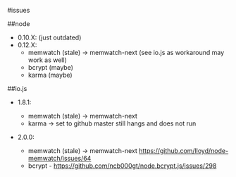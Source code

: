 #issues

##node

- 0.10.X: (just outdated)
- 0.12.X:
  - memwatch (stale) -> memwatch-next (see io.js as workaround may work as well)
  - bcrypt (maybe)
  - karma (maybe)

##io.js

- 1.8.1:
  - memwatch (stale) -> memwatch-next
  - karma -> set to github master still hangs and does not run

- 2.0.0:
  - memwatch (stale) -> memwatch-next
  https://github.com/lloyd/node-memwatch/issues/64
  - bcrypt - https://github.com/ncb000gt/node.bcrypt.js/issues/298
